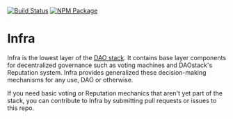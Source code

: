 [![Build Status](https://travis-ci.com/daostack/infra.svg?branch=master)](https://travis-ci.com/daostack/infra)
[![NPM Package](https://img.shields.io/npm/v/@daostack/infra.svg?style=flat-square)](https://www.npmjs.org/package/@daostack/infra)

# Infra
Infra is the lowest layer of the [DAO stack](https://www.github.com/daostack). It contains base layer components for decentralized governance such as voting machines and DAOstack's Reputation system. Infra provides generalized these decision-making mechanisms for any use, DAO or otherwise.

If you need basic voting or Reputation mechanics that aren't yet part of the stack, you can contribute to Infra by submitting pull requests or issues to this repo.
